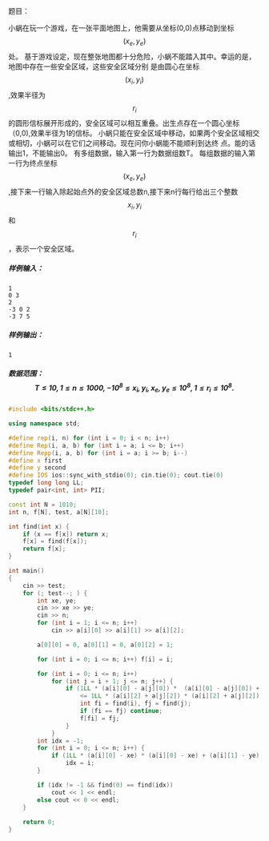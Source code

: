 题目：

小蜗在玩一个游戏，在一张平面地图上，他需要从坐标(0,0)点移动到坐标$$(x_e,y_e)$$处。
基于游戏设定，现在整张地图都十分危险，小蜗不能踏入其中。幸运的是，地图中存在一些安全区域，这些安全区域分别
是由圆心在坐标$$(x_i,y_i)$$,效果半径为$$r_i$$的圆形信标展开形成的，安全区域可以相互重叠。出生点存在一个圆心坐标
（0,0),效果半径为1的信标。
小蜗只能在安全区域中移动，如果两个安全区域相交或相切，小蜗可以在它们之间移动。现在问你小蜗能不能顺利到达终
点。能的话输出1，不能输出0。
有多组数据，输入第一行为数据组数T。
每组数据的输入第一行为终点坐标$$(x_e,y_e)$$,接下来一行输入除起始点外的安全区域总数n,接下来n行每行给出三个整数
$$x_i,y_i$$和$$r_i$$，表示一个安全区域。



##### 样例输入：

```
1
0 3
2
-3 0 2
-3 7 5
```

##### 样例输出：

```
1
```



##### 数据范围：$$ T \le 10, 1 \le n \le 1000, -10^8 \le x_i, y_i, x_e, y_e \le 10^8, 1 \le r_i \le 10^8.$$

```c++
#include <bits/stdc++.h>

using namespace std;

#define rep(i, n) for (int i = 0; i < n; i++) 
#define Rep(i, a, b) for (int i = a; i <= b; i++)
#define Repp(i, a, b) for (int i = a; i >= b; i--)
#define x first
#define y second
#define IOS ios::sync_with_stdio(0); cin.tie(0); cout.tie(0)
typedef long long LL;
typedef pair<int, int> PII;

const int N = 1010;
int n, f[N], test, a[N][10];

int find(int x) {
	if (x == f[x]) return x;
	f[x] = find(f[x]);
	return f[x];
}

int main()
{
    cin >> test;
    for (; test--; ) {
    	int xe, ye;
    	cin >> xe >> ye;
    	cin >> n;
    	for (int i = 1; i <= n; i++) 
    		cin >> a[i][0] >> a[i][1] >> a[i][2];

    	a[0][0] = 0, a[0][1] = 0, a[0][2] = 1;

    	for (int i = 0; i <= n; i++) f[i] = i;

    	for (int i = 0; i <= n; i++) 
    		for (int j = i + 1; j <= n; j++) {
    			if (1LL * (a[i][0] - a[j][0]) *  (a[i][0] - a[j][0]) + (a[i][1] - a[j][1]) * (a[i][1] - a[j][1])
    				<= 1LL * (a[i][2] + a[j][2]) * (a[i][2] + a[j][2])) {
    				int fi = find(i), fj = find(j);
    				if (fi == fj) continue;
    				f[fi] = fj;
    			}
    		}
    	int idx = -1;
    	for (int i = 0; i <= n; i++) {
    		if (1LL * (a[i][0] - xe) * (a[i][0] - xe) + (a[i][1] - ye) * (a[i][1] - ye) <= 1LL * a[i][2] * a[i][2])
    			idx = i;
    	}

    	if (idx != -1 && find(0) == find(idx)) 
    		cout << 1 << endl;
    	else cout << 0 << endl;
    }
   
    return 0;
}
```

